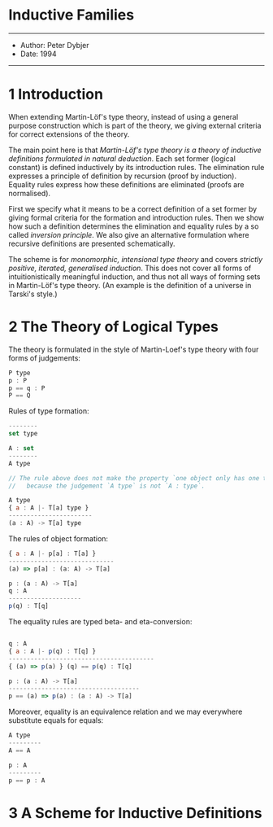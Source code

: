 # Inductive Families

------
- Author: Peter Dybjer
- Date: 1994
------

# 1 Introduction

When extending Martin-Löf's type theory,
instead of using a general purpose construction which is part of the theory,
we giving external criteria for correct extensions of the theory.

The main point here is that *Martin-Löf's type theory
is a theory of inductive definitions formulated in natural deduction*.
Each set former (logical constant) is defined inductively by its introduction rules.
The elimination rule expresses a principle of definition by recursion (proof by induction).
Equality rules express how these definitions are eliminated (proofs are normalised).

First we specify what it means to be a correct definition of a set former
by giving formal criteria for the formation and introduction rules.
Then we show how such a definition determines the elimination and equality rules
by a so called *inversion principle*. We also give an alternative formulation where recursive
definitions are presented schematically.

The scheme is for *monomorphic, intensional type theory*
and covers *strictly positive, iterated, generalised induction*.
This does not cover all forms of intuitionistically meaningful induction,
and thus not all ways of forming sets in Martin-Löf's type theory.
(An example is the definition of a universe in Tarski's style.)

# 2 The Theory of Logical Types

The theory is formulated in the style of  Martin-Loef's type theory
with four forms of judgements:

``` js
P type
p : P
p == q : P
P == Q
```

Rules of type formation:

``` js
--------
set type

A : set
--------
A type

// The rule above does not make the property `one object only has one type` invalid
//   because the judgement `A type` is not `A : type`.

A type
{ a : A |- T[a] type }
-----------------------
(a : A) -> T[a] type
```
The rules of object formation:

``` js
{ a : A |- p[a] : T[a] }
-----------------------------
(a) => p[a] : (a: A) -> T[a]

p : (a : A) -> T[a]
q : A
--------------------
p(q) : T[q]
```

The equality rules are typed beta- and eta-conversion:

``` js

q : A
{ a : A |- p(q) : T[q] }
----------------------------------------
{ (a) => p(a) } (q) == p(q) : T[q]

p : (a : A) -> T[a]
------------------------------------
p == (a) => p(a) : (a : A) -> T[a]
```

Moreover, equality is an equivalence relation
and we may everywhere substitute equals for equals:

``` js
A type
---------
A == A

p : A
---------
p == p : A
```

# 3 A Scheme for Inductive Definitions
